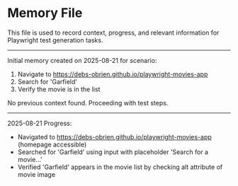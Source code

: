 # Memory File

This file is used to record context, progress, and relevant information for Playwright test generation tasks.

---

Initial memory created on 2025-08-21 for scenario:
1. Navigate to https://debs-obrien.github.io/playwright-movies-app
2. Search for 'Garfield'
3. Verify the movie is in the list

No previous context found. Proceeding with test steps.

---

2025-08-21 Progress:
- Navigated to https://debs-obrien.github.io/playwright-movies-app (homepage accessible)
- Searched for 'Garfield' using input with placeholder 'Search for a movie...'
- Verified 'Garfield' appears in the movie list by checking alt attribute of movie image
